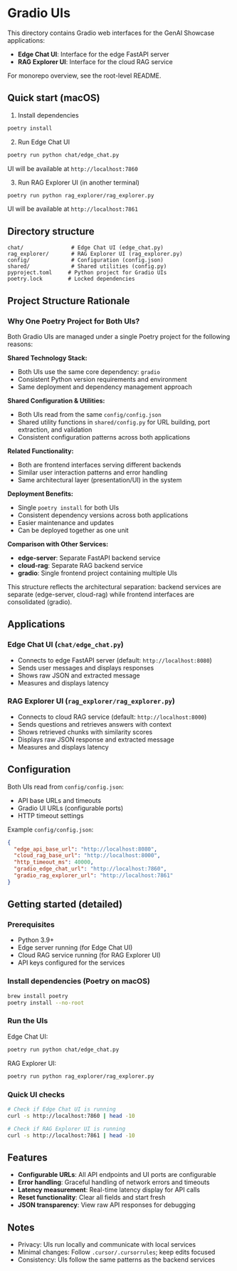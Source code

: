 # Gradio UIs

This directory contains Gradio web interfaces for the GenAI Showcase applications:
- **Edge Chat UI**: Interface for the edge FastAPI server
- **RAG Explorer UI**: Interface for the cloud RAG service

For monorepo overview, see the root-level README.

## Quick start (macOS)

1) Install dependencies
```bash
poetry install
```

2) Run Edge Chat UI
```bash
poetry run python chat/edge_chat.py
```
UI will be available at `http://localhost:7860`

3) Run RAG Explorer UI (in another terminal)
```bash
poetry run python rag_explorer/rag_explorer.py
```
UI will be available at `http://localhost:7861`

## Directory structure

```
chat/               # Edge Chat UI (edge_chat.py)
rag_explorer/       # RAG Explorer UI (rag_explorer.py)
config/             # Configuration (config.json)
shared/             # Shared utilities (config.py)
pyproject.toml     # Python project for Gradio UIs
poetry.lock        # Locked dependencies
```

## Project Structure Rationale

### Why One Poetry Project for Both UIs?

Both Gradio UIs are managed under a single Poetry project for the following reasons:

**Shared Technology Stack:**
- Both UIs use the same core dependency: `gradio`
- Consistent Python version requirements and environment
- Same deployment and dependency management approach

**Shared Configuration & Utilities:**
- Both UIs read from the same `config/config.json`
- Shared utility functions in `shared/config.py` for URL building, port extraction, and validation
- Consistent configuration patterns across both applications

**Related Functionality:**
- Both are frontend interfaces serving different backends
- Similar user interaction patterns and error handling
- Same architectural layer (presentation/UI) in the system

**Deployment Benefits:**
- Single `poetry install` for both UIs
- Consistent dependency versions across both applications
- Easier maintenance and updates
- Can be deployed together as one unit

**Comparison with Other Services:**
- **edge-server**: Separate FastAPI backend service
- **cloud-rag**: Separate RAG backend service
- **gradio**: Single frontend project containing multiple UIs

This structure reflects the architectural separation: backend services are separate (edge-server, cloud-rag) while frontend interfaces are consolidated (gradio).

## Applications

### Edge Chat UI (`chat/edge_chat.py`)
- Connects to edge FastAPI server (default: `http://localhost:8080`)
- Sends user messages and displays responses
- Shows raw JSON and extracted message
- Measures and displays latency

### RAG Explorer UI (`rag_explorer/rag_explorer.py`)
- Connects to cloud RAG service (default: `http://localhost:8000`)
- Sends questions and retrieves answers with context
- Shows retrieved chunks with similarity scores
- Displays raw JSON response and extracted message
- Measures and displays latency

## Configuration

Both UIs read from `config/config.json`:
- API base URLs and timeouts
- Gradio UI URLs (configurable ports)
- HTTP timeout settings

Example `config/config.json`:
```json
{
  "edge_api_base_url": "http://localhost:8080",
  "cloud_rag_base_url": "http://localhost:8000",
  "http_timeout_ms": 40000,
  "gradio_edge_chat_url": "http://localhost:7860",
  "gradio_rag_explorer_url": "http://localhost:7861"
}
```

## Getting started (detailed)

### Prerequisites
- Python 3.9+
- Edge server running (for Edge Chat UI)
- Cloud RAG service running (for RAG Explorer UI)
- API keys configured for the services

### Install dependencies (Poetry on macOS)
```bash
brew install poetry
poetry install --no-root
```

### Run the UIs

Edge Chat UI:
```bash
poetry run python chat/edge_chat.py
```

RAG Explorer UI:
```bash
poetry run python rag_explorer/rag_explorer.py
```

### Quick UI checks
```bash
# Check if Edge Chat UI is running
curl -s http://localhost:7860 | head -10

# Check if RAG Explorer UI is running
curl -s http://localhost:7861 | head -10
```

## Features

- **Configurable URLs**: All API endpoints and UI ports are configurable
- **Error handling**: Graceful handling of network errors and timeouts
- **Latency measurement**: Real-time latency display for API calls
- **Reset functionality**: Clear all fields and start fresh
- **JSON transparency**: View raw API responses for debugging

## Notes

- Privacy: UIs run locally and communicate with local services
- Minimal changes: Follow `.cursor/.cursorrules`; keep edits focused
- Consistency: UIs follow the same patterns as the backend services

